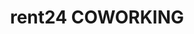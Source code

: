 ---
layout: post
title: rent24 COWORKING
city: berlin
country: germany
continent: europe
location_type: coworking
tags: [berlin, germany, coworking]
location_embed: <iframe src="https://www.google.com/maps/embed?pb=!1m18!1m12!1m3!1d5774.858238155479!2d13.383906597085812!3d52.51481704102585!2m3!1f0!2f0!3f0!3m2!1i1024!2i768!4f13.1!3m3!1m2!1s0x47a851d99c0d006d%3A0x8b830387ee2c0c5d!2srent24%20COWORKING!5e0!3m2!1sde!2sde!4v1696321681635!5m2!1sde!2sde" width="600" height="450" style="border:0;" allowfullscreen="" loading="lazy" referrerpolicy="no-referrer-when-downgrade"></iframe>
speed_embed:
---